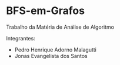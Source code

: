 # BFS-em-Grafos
Trabalho da Matéria de Análise de Algoritmo

Integrantes:
- Pedro Henrique Adorno Malagutti
- Jonas Evangelista dos Santos

